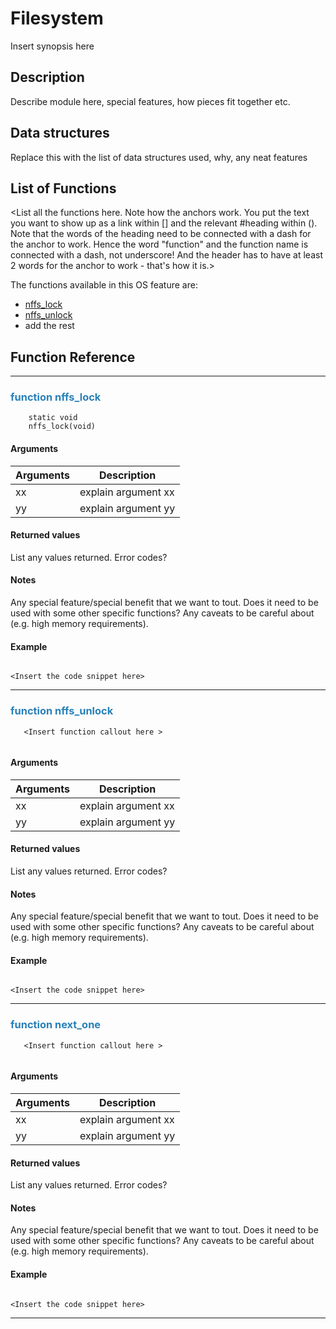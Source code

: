 # Filesystem


Insert synopsis here


## Description

Describe module here, special features, how pieces fit together etc.

## Data structures

Replace this with the list of data structures used, why, any neat features

## List of Functions

<List all the functions here. Note how the anchors work. You put the text you want to show up as a link within [] and the relevant #heading within (). Note that the words of the heading need to be connected with a dash for the anchor to work. Hence the word "function" and the function name is connected with a dash, not underscore! And the header has to have at least 2 words for the anchor to work - that's how it is.>

The functions available in this OS feature are:

* [nffs_lock](#function-nffs_lock)
* [nffs_unlock](#function-nffs_unlock)
* add the rest


## Function Reference

------------------

### <font color="2980b9">function nffs_lock </font>

```
    static void
    nffs_lock(void)

```

<Insert short description>


#### Arguments

| Arguments | Description |
|-----------|-------------|
| xx |  explain argument xx  |
| yy |  explain argument yy  |

#### Returned values

List any values returned.
Error codes?

#### Notes 

Any special feature/special benefit that we want to tout. 
Does it need to be used with some other specific functions?
Any caveats to be careful about (e.g. high memory requirements).

#### Example

<Add text to set up the context for the example here>

```

<Insert the code snippet here>

```

---------------------
   
### <font color="#2980b9"> function nffs_unlock </font>

```
   <Insert function callout here >
   
```

<Insert short description>


#### Arguments

| Arguments | Description |
|-----------|-------------|
| xx |  explain argument xx  |
| yy |  explain argument yy  |

#### Returned values

List any values returned.
Error codes?

#### Notes 

Any special feature/special benefit that we want to tout. 
Does it need to be used with some other specific functions?
Any caveats to be careful about (e.g. high memory requirements).

#### Example

<Add text to set up the context for the example here>

```

<Insert the code snippet here>

```

---------------------
   
### <font color="#2980b9"> function next_one </font>

```
   <Insert function callout here >
   
```

<Insert short description>


#### Arguments

| Arguments | Description |
|-----------|-------------|
| xx |  explain argument xx  |
| yy |  explain argument yy  |

#### Returned values

List any values returned.
Error codes?

#### Notes 

Any special feature/special benefit that we want to tout. 
Does it need to be used with some other specific functions?
Any caveats to be careful about (e.g. high memory requirements).

#### Example

<Add text to set up the context for the example here>

```

<Insert the code snippet here>

```

---------------------